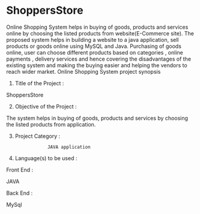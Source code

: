 # ShoppersStore
Online Shopping System helps in buying of  goods, products and services online by choosing the listed products from  website(E-Commerce site). 
The proposed system helps in building a website to a java application, sell products or goods online using MySQL and Java. Purchasing of goods online, user can choose different products based on categories , online payments , delivery services and hence covering the disadvantages of the existing system and making the buying easier and helping the vendors to reach wider market.
Online Shopping System project synopsis

1. Title of the Project :

ShoppersStore

2.   Objective of the Project :

The system helps in buying of  goods, products and services by choosing the listed products from  application.

3.  Project Category :

                    JAVA application

4.  Language(s) to be used :

Front End :        

JAVA

Back End :

MySql
